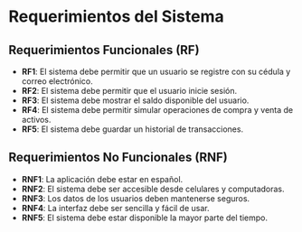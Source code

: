 # Requerimientos del Sistema

## Requerimientos Funcionales (RF)

- **RF1**: El sistema debe permitir que un usuario se registre con su cédula y correo electrónico.  
- **RF2**: El sistema debe permitir que el usuario inicie sesión.  
- **RF3**: El sistema debe mostrar el saldo disponible del usuario.  
- **RF4**: El sistema debe permitir simular operaciones de compra y venta de activos.  
- **RF5**: El sistema debe guardar un historial de transacciones.  

## Requerimientos No Funcionales (RNF)

- **RNF1**: La aplicación debe estar en español.  
- **RNF2**: El sistema debe ser accesible desde celulares y computadoras.  
- **RNF3**: Los datos de los usuarios deben mantenerse seguros.  
- **RNF4**: La interfaz debe ser sencilla y fácil de usar.  
- **RNF5**: El sistema debe estar disponible la mayor parte del tiempo.  

